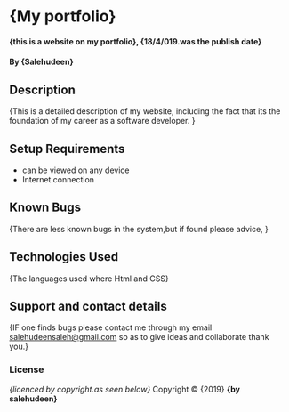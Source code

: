 # {My portfolio}
#### {this is a website on my portfolio}, {18/4/019.was the publish date}
#### By **{Salehudeen}**
## Description
{This is a detailed description of my website, including the fact that its the foundation of my career as a software developer. }
## Setup Requirements
* can be viewed on any device
* Internet connection
## Known Bugs
{There are less known bugs in the system,but if found please advice, }
## Technologies Used
{The languages used where Html and CSS}
## Support and contact details
{IF one finds bugs please contact me through my email salehudeensaleh@gmail.com so as to give ideas and collaborate thank you.}
### License
*{licenced by copyright.as seen below}*
Copyright &copy;
 {2019} **{by salehudeen}**
